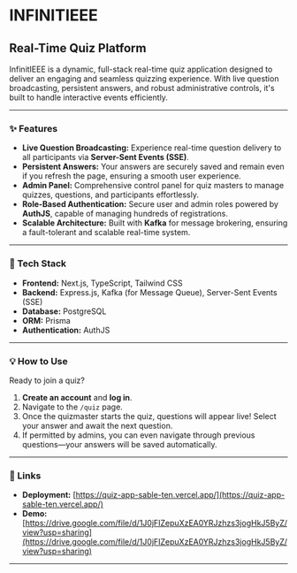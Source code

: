 # INFINITIEEE

## Real-Time Quiz Platform

InfinitIEEE is a dynamic, full-stack real-time quiz application designed to deliver an engaging and seamless quizzing experience. With live question broadcasting, persistent answers, and robust administrative controls, it's built to handle interactive events efficiently.

---

### ✨ Features

* **Live Question Broadcasting:** Experience real-time question delivery to all participants via **Server-Sent Events (SSE)**.
* **Persistent Answers:** Your answers are securely saved and remain even if you refresh the page, ensuring a smooth user experience.
* **Admin Panel:** Comprehensive control panel for quiz masters to manage quizzes, questions, and participants effortlessly.
* **Role-Based Authentication:** Secure user and admin roles powered by **AuthJS**, capable of managing hundreds of registrations.
* **Scalable Architecture:** Built with **Kafka** for message brokering, ensuring a fault-tolerant and scalable real-time system.

---

### 🚀 Tech Stack

* **Frontend:** Next.js, TypeScript, Tailwind CSS
* **Backend:** Express.js, Kafka (for Message Queue), Server-Sent Events (SSE)
* **Database:** PostgreSQL
* **ORM:** Prisma
* **Authentication:** AuthJS

---

### 💡 How to Use

Ready to join a quiz?

1.  **Create an account** and **log in**.
2.  Navigate to the `/quiz` page.
3.  Once the quizmaster starts the quiz, questions will appear live! Select your answer and await the next question.
4.  If permitted by admins, you can even navigate through previous questions—your answers will be saved automatically.

---

### 🔗 Links

* **Deployment:** [https://quiz-app-sable-ten.vercel.app/](https://quiz-app-sable-ten.vercel.app/)
* **Demo:** [https://drive.google.com/file/d/1J0jFIZepuXzEA0YRJzhzs3jogHkJ5ByZ/view?usp=sharing](https://drive.google.com/file/d/1J0jFIZepuXzEA0YRJzhzs3jogHkJ5ByZ/view?usp=sharing)

---
